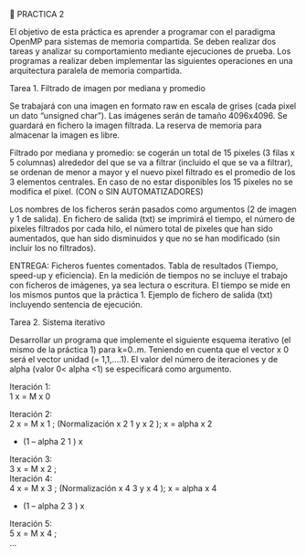  
 PRACTICA 2 

El objetivo de esta práctica es aprender a programar con el paradigma OpenMP para sistemas de memoria
compartida. Se deben realizar dos tareas y analizar su comportamiento mediante ejecuciones de prueba.
Los programas a realizar deben implementar las siguientes operaciones en una arquitectura paralela de
memoria compartida.
 
Tarea 1. Filtrado de imagen por mediana y promedio 

Se trabajará con una imagen en formato raw en escala de grises (cada pixel un dato “unsigned char”).
Las imágenes serán de tamaño 4096x4096. Se guardará en fichero la imagen filtrada. La reserva de
memoria para almacenar la imagen es libre.

Filtrado por mediana y promedio: se cogerán un total de 15 pixeles (3 filas x 5 columnas) alrededor
del que se va a filtrar (incluido el que se va a filtrar), se ordenan de menor a mayor y el nuevo pixel
filtrado es el promedio de los 3 elementos centrales. En caso de no estar disponibles los 15 pixeles no
se modifica el pixel. (CON o SIN AUTOMATIZADORES)

Los nombres de los ficheros serán pasados como argumentos (2 de imagen y 1 de salida). En fichero
de salida (txt) se imprimirá el tiempo, el número de pixeles filtrados por cada hilo, el número total de
pixeles que han sido aumentados, que han sido disminuidos y que no se han modificado (sin incluir los
no filtrados).


ENTREGA:
Ficheros fuentes comentados.
Tabla de resultados (Tiempo, speed-up y eficiencia). En la medición de tiempos no se incluye el trabajo
con ficheros de imágenes, ya sea lectura o escritura. El tiempo se mide en los mismos puntos que la
práctica 1.
Ejemplo de fichero de salida (txt) incluyendo sentencia de ejecución. 

 
Tarea 2. Sistema iterativo 

Desarrollar un programa que implemente el siguiente esquema iterativo (el mismo de la práctica 1)
para k=0..m. Teniendo en cuenta que el vector x
0
 será el vector unidad (= 1,1,....1). El valor del número 
de iteraciones y de alpha (valor 0< alpha <1) se especificará como argumento. 

Iteración 1:  
1
x
 = M x
0  
   
Iteración 2:  
2
x
 = M x
1
 ;  (Normalización x
2 
1
y x
2
); x
 = alpha x
2 
 -  (1 – alpha
2
1
) x
   
Iteración 3:  
3
x
 = M x
2
 ;            
Iteración 4:  
4
x
 = M x
3
 ;  (Normalización x
4 
3
y x
4
); x
 = alpha x
4 
 -  (1 – alpha
2
3
) x
   
Iteración 5:  
5
x
 = M x
4
 ;            
…  
